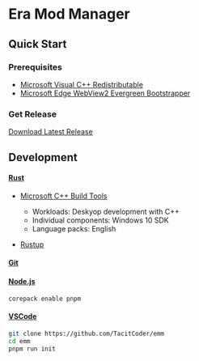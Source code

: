 # Era Mod Manager

## Quick Start

### Prerequisites

- [Microsoft Visual C++ Redistributable](https://docs.microsoft.com/en-US/cpp/windows/latest-supported-vc-redist)
- [Microsoft Edge WebView2 Evergreen Bootstrapper](https://developer.microsoft.com/en-us/microsoft-edge/webview2)

### Get Release

[Download Latest Release](release/latest)

## Development

#### [Rust](https://www.rust-lang.org)

- [Microsoft C++ Build Tools](https://visualstudio.microsoft.com/visual-cpp-build-tools/)
  - Workloads: Deskyop development with C++
  - Individual components: Windows 10 SDK
  - Language packs: English

- [Rustup](https://rustup.rs/)

#### [Git](https://git-scm.com)

#### [Node.js](https://nodejs.org)

```
corepack enable pnpm
```

#### [VSCode](https://code.visualstudio.com)

```sh
git clone https://github.com/TacitCoder/emm
cd emm
pnpm run init
```